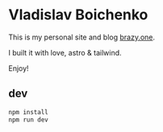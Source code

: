 # Vladislav Boichenko
This is my personal site and blog [brazy.one](https://brazy.one).
 
I built it with love, astro & tailwind. 

Enjoy!
## dev
```bash
npm install
npm run dev
```
